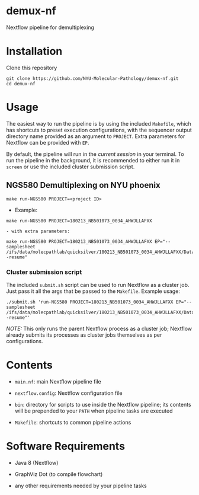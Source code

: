 # demux-nf
Nextflow pipeline for demultiplexing

# Installation

Clone this repository

```
git clone https://github.com/NYU-Molecular-Pathology/demux-nf.git
cd demux-nf
```
# Usage

The easiest way to run the pipeline is by using the included `Makefile`, which has shortcuts to preset execution configurations, with the sequencer output directory name provided as an argument to `PROJECT`. Extra parameters for Nextflow can be provided with `EP`.

By default, the pipeline will run in the _current session_ in your terminal. To run the pipeline in the background, it is recommended to either run it in `screen` or use the included cluster submission script.

## NGS580 Demultiplexing on NYU phoenix

```
make run-NGS580 PROJECT=<project ID>
```

- Example:

```
make run-NGS580 PROJECT=180213_NB501073_0034_AHWJLLAFXX
```

    - with extra parameters:

```
make run-NGS580 PROJECT=180213_NB501073_0034_AHWJLLAFXX EP="--samplesheet /ifs/data/molecpathlab/quicksilver/180213_NB501073_0034_AHWJLLAFXX/Data/Intensities/BaseCalls/og.SampleSheet.csv -resume"
```

### Cluster submission script

The included `submit.sh` script can be used to run Nextflow as a cluster job. Just pass it all the args that be passed to the `Makefile`. Example usage:

```
./submit.sh 'run-NGS580 PROJECT=180213_NB501073_0034_AHWJLLAFXX EP="--samplesheet /ifs/data/molecpathlab/quicksilver/180213_NB501073_0034_AHWJLLAFXX/Data/Intensities/BaseCalls/og.SampleSheet.csv -resume"'
```

_NOTE:_ This only runs the parent Nextflow process as a cluster job; Nextflow already submits its processes as cluster jobs themselves as per configurations. 

# Contents

- `main.nf`: main Nextflow pipeline file

- `nextflow.config`: Nextflow configuration file

- `bin`: directory for scripts to use inside the Nextflow pipeline; its contents will be prepended to your `PATH` when pipeline tasks are executed

- `Makefile`: shortcuts to common pipeline actions

# Software Requirements

- Java 8 (Nextflow)

- GraphViz Dot (to compile flowchart)

- any other requirements needed by your pipeline tasks
